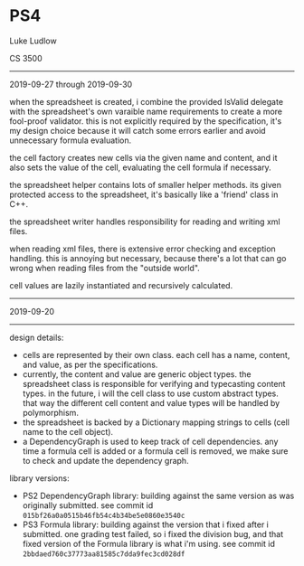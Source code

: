 ﻿# PS4

Luke Ludlow

CS 3500



---

2019-09-27 through 2019-09-30


when the spreadsheet is created, i combine the provided IsValid delegate with the spreadsheet's own 
varaible name requirements to create a more fool-proof validator. 
this is not explicitly required by the specification, it's my design choice because it will catch 
some errors earlier and avoid unnecessary formula evaluation.


the cell factory creates new cells via the given name and content, and it also 
sets the value of the cell, evaluating the cell formula if necessary. 

the spreadsheet helper contains lots of smaller helper methods. its given protected access to the
spreadsheet, it's basically like a 'friend' class in C++. 

the spreadsheet writer handles responsibility for reading and writing xml files.

when reading xml files, there is extensive error checking and exception handling. this is annoying but necessary,
because there's a lot that can go wrong when reading files from the "outside world".


cell values are lazily instantiated and recursively calculated. 


---



2019-09-20

---

design details:

- cells are represented by their own class. each cell has a name, content, and value, as per the specifications.
- currently, the content and value are generic object types. the spreadsheet class is responsible for verifying and
  typecasting content types. in the future, i will the cell class to use custom abstract types. that way the different
  cell content and value types will be handled by polymorphism.
- the spreadsheet is backed by a Dictionary mapping strings to cells (cell name to the cell object).
- a DependencyGraph is used to keep track of cell dependencies. any time a formula cell is added or a formula cell is
  removed, we make sure to check and update the dependency graph.

library versions:

- PS2 DependencyGraph library: building against the same version as was originally submitted. see commit id
  `015bf26a0a0515b46fb54c4b34be5e0860e3540c`
- PS3 Formula library: building against the version that i fixed after i submitted. one grading test failed, so i fixed
  the division bug, and that fixed version of the Formula library is what i'm using. see commit id
  `2bbdaed760c37773aa81585c7dda9fec3cd028df`
